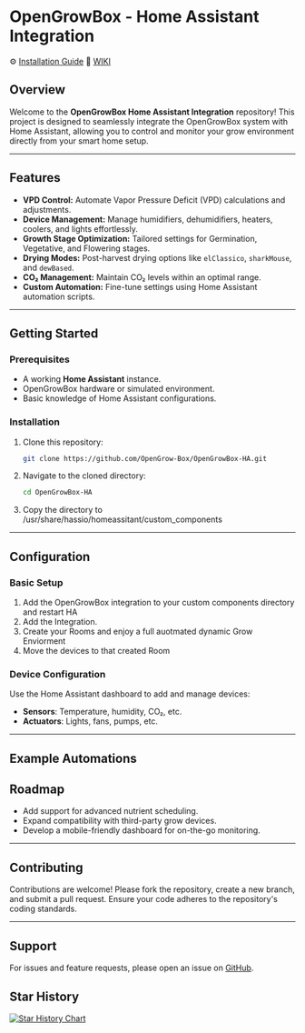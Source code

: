 # OpenGrowBox - Home Assistant Integration

⚙️ [Installation Guide](https://github.com/OpenGrow-Box/OpenGrowBox/wiki/Installation#-opengrowbox--installation-guide)
📖 [WIKI](https://github.com/OpenGrow-Box/OpenGrowBox/wiki/)

## Overview

Welcome to the **OpenGrowBox Home Assistant Integration** repository! This project is designed to seamlessly integrate the OpenGrowBox system with Home Assistant, allowing you to control and monitor your grow environment directly from your smart home setup.

---

## Features

- **VPD Control:** Automate Vapor Pressure Deficit (VPD) calculations and adjustments.
- **Device Management:** Manage humidifiers, dehumidifiers, heaters, coolers, and lights effortlessly.
- **Growth Stage Optimization:** Tailored settings for Germination, Vegetative, and Flowering stages.
- **Drying Modes:** Post-harvest drying options like `elClassico`, `sharkMouse`, and `dewBased`.
- **CO₂ Management:** Maintain CO₂ levels within an optimal range.
- **Custom Automation:** Fine-tune settings using Home Assistant automation scripts.

---

## Getting Started

### Prerequisites

- A working **Home Assistant** instance.
- OpenGrowBox hardware or simulated environment.
- Basic knowledge of Home Assistant configurations.

### Installation

1. Clone this repository:
   ```bash
   git clone https://github.com/OpenGrow-Box/OpenGrowBox-HA.git
   ```
2. Navigate to the cloned directory:
   ```bash
   cd OpenGrowBox-HA
   ```
3. Copy the directory to /usr/share/hassio/homeassitant/custom_components

---

## Configuration

### Basic Setup

1. Add the OpenGrowBox integration to your custom components directory and restart HA
2. Add the Integration.
3. Create your Rooms and enjoy a full auotmated dynamic Grow Enviorment
4. Move the devices to that created Room

### Device Configuration

Use the Home Assistant dashboard to add and manage devices:
- **Sensors**: Temperature, humidity, CO₂, etc.
- **Actuators**: Lights, fans, pumps, etc.

---

## Example Automations


## Roadmap
- Add support for advanced nutrient scheduling.
- Expand compatibility with third-party grow devices.
- Develop a mobile-friendly dashboard for on-the-go monitoring.

---

## Contributing
Contributions are welcome! Please fork the repository, create a new branch, and submit a pull request. Ensure your code adheres to the repository's coding standards.

---

## Support
For issues and feature requests, please open an issue on [GitHub](https://github.com/OpenGrow-Box/OpenGrowBox-HA/issues).

## Star History

[![Star History Chart](https://api.star-history.com/svg?repos=OpenGrow-Box/OpenGrowBox-HA&type=Date)](https://www.star-history.com/#OpenGrow-Box/OpenGrowBox-HA&Date)